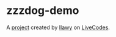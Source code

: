 # zzzdog-demo
A [project](https://livecodes.io/?x=https://github.com/Ilawy/zdog-playground/tree/gh-pages/src) created by [Ilawy](https://github.com/Ilawy) on [LiveCodes](https://livecodes.io).